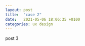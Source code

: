 ```yaml
---
layout: post
title:  "case 2"
date:   2021-05-06 18:06:35 +0100
categories: ux design
---
```

post 3